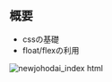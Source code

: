 ## 概要

- cssの基礎
- float/flexの利用

![newjohodai_index html](https://user-images.githubusercontent.com/73999137/160316158-00ec10ec-4916-4fda-aca9-6f54da43836c.png)
